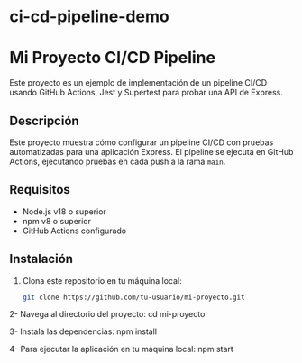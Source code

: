 # ci-cd-pipeline-demo
# Mi Proyecto CI/CD Pipeline

Este proyecto es un ejemplo de implementación de un pipeline CI/CD usando GitHub Actions, Jest y Supertest para probar una API de Express.

## Descripción

Este proyecto muestra cómo configurar un pipeline CI/CD con pruebas automatizadas para una aplicación Express. El pipeline se ejecuta en GitHub Actions, ejecutando pruebas en cada push a la rama `main`.

## Requisitos

- Node.js v18 o superior
- npm v8 o superior
- GitHub Actions configurado

## Instalación

1. Clona este repositorio en tu máquina local:

   ```bash
   git clone https://github.com/tu-usuario/mi-proyecto.git
2- Navega al directorio del proyecto:
cd mi-proyecto

3- Instala las dependencias:
npm install

4- Para ejecutar la aplicación en tu máquina local:
npm start
